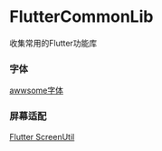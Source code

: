 # FlutterCommonLib
收集常用的Flutter功能库


### 字体
[awwsome字体](https://github.com/brianegan/font_awesome_flutter)

### 屏幕适配
[Flutter ScreenUtil](https://pub.dev/packages/flutter_screenutil)
